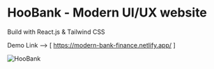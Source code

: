 # HooBank - Modern UI/UX website 
Build with React.js & Tailwind CSS

Demo Link --> [ https://modern-bank-finance.netlify.app/ ]

![HooBank](https://i.ibb.co/BK1Hn0x/Screenshot-2022-08-08-at-4-05-48-PM.png)


